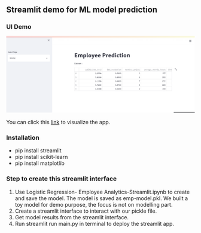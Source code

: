 ## Streamlit demo for ML model prediction

### UI Demo
![alt text](https://github.com/JasonSCFu/Demo-ML-model-prediction-with-Streamlit-app/blob/main/GIF/GIF.gif)



You can click this [link](https://jasonscfu-demo-ml-model-prediction-with-streamlit-testml-dzr840.streamlit.app/) to visualize the app.


### Installation
- pip install streamlit
- pip install scikit-learn
- pip install matplotlib



### Step to create this streamlit interface
1. Use Logistic Regression- Employee Analytics-Streamlit.ipynb to create and save the model. The model is saved as emp-model.pkl. We built a toy model for demo purpose, the focus is not on modelling part.
2. Create a streamlit interface to interact with our pickle file.
3. Get model results from the streamlit interface.
4. Run streamlit run main.py in terminal to deploy the streamlit app.

